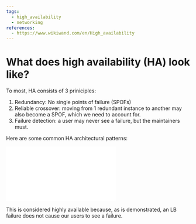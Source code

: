 ```yaml
---
tags:
  - high_availability
  - networking
references:
  - https://www.wikiwand.com/en/High_availability
---
```


# What does high availability (HA) look like?

To most, HA consists of 3 priniciples:
1. Redundancy: No single points of failure (SPOFs)
2. Reliable crossover: moving from 1 redundant instance to another may also become a SPOF, which we need to account for.
3. Failure detection: a user may never see a failure, but the maintainers must.

Here are some common HA architectural patterns:

![HA LB drawing](HA%20LB%20drawing.md)

This is considered highly available because, as is demonstrated, an LB failure does not cause our users to see a failure. 